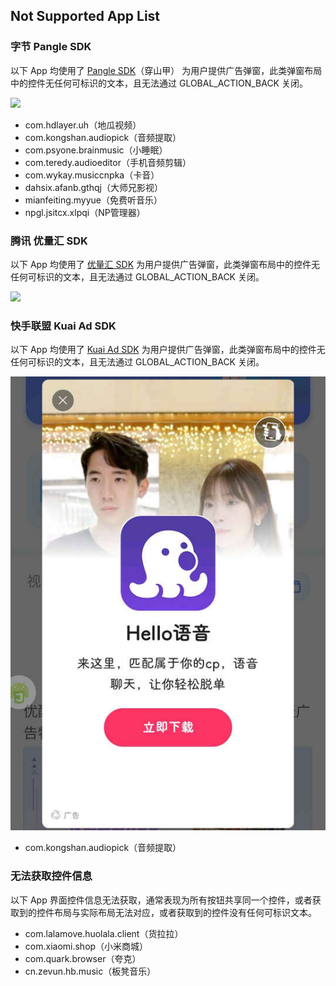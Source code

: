 ## Not Supported App List

### 字节 Pangle SDK
以下 App 均使用了 [Pangle SDK](https://www.pangleglobal.com/zh)（穿山甲） 为用户提供广告弹窗，此类弹窗布局中的控件无任何可标识的文本，且无法通过 GLOBAL_ACTION_BACK 关闭。

![](./assets/Pangle%20SDK.jpg)

- com.hdlayer.uh（地瓜视频）
- com.kongshan.audiopick（音频提取）
- com.psyone.brainmusic（小睡眠）
- com.teredy.audioeditor（手机音频剪辑）
- com.wykay.musiccnpka（卡音）
- dahsix.afanb.gthqj（大师兄影视）
- mianfeiting.myyue（免费听音乐）
- npgl.jsitcx.xlpqi（NP管理器）


### 腾讯 优量汇 SDK
以下 App 均使用了 [优量汇 SDK](https://e.qq.com/dev/index.html) 为用户提供广告弹窗，此类弹窗布局中的控件无任何可标识的文本，且无法通过 GLOBAL_ACTION_BACK 关闭。

![](./assets/优量汇%20SDK.jpg)

### 快手联盟 Kuai Ad SDK
以下 App 均使用了 [Kuai Ad SDK](https://u.kuaishou.com/) 为用户提供广告弹窗，此类弹窗布局中的控件无任何可标识的文本，且无法通过 GLOBAL_ACTION_BACK 关闭。

![](./assets/Kuai%20Ad%20SDK.jpg)

- com.kongshan.audiopick（音频提取）

### 无法获取控件信息
以下 App 界面控件信息无法获取，通常表现为所有按钮共享同一个控件，或者获取到的控件布局与实际布局无法对应，或者获取到的控件没有任何可标识文本。

- com.lalamove.huolala.client（货拉拉）
- com.xiaomi.shop（小米商城）
- com.quark.browser（夸克）
- cn.zevun.hb.music（板凳音乐）
